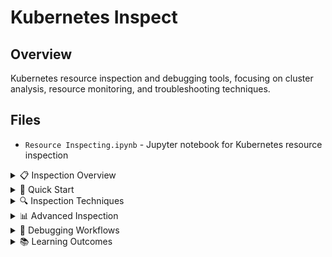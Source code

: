 # Kubernetes Inspect

## Overview
Kubernetes resource inspection and debugging tools, focusing on cluster analysis, resource monitoring, and troubleshooting techniques.

## Files
- `Resource Inspecting.ipynb` - Jupyter notebook for Kubernetes resource inspection

<details>
<summary>📋 Inspection Overview</summary>

### Purpose
- Learn Kubernetes resource inspection techniques
- Practice cluster debugging and troubleshooting
- Understand resource relationships and dependencies
- Master kubectl inspection commands

### Inspection Scope
```mermaid
graph TB
    A[Kubernetes Cluster] --> B[Nodes]
    A --> C[Namespaces]
    A --> D[Workloads]
    A --> E[Services]
    A --> F[Storage]
    
    B --> G[Node Status]
    B --> H[Resource Usage]
    B --> I[System Pods]
    
    C --> J[Resource Quotas]
    C --> K[Network Policies]
    C --> L[RBAC]
    
    D --> M[Pods]
    D --> N[Deployments]
    D --> O[ReplicaSets]
    
    E --> P[ClusterIP]
    E --> Q[NodePort]
    E --> R[LoadBalancer]
    
    F --> S[PersistentVolumes]
    F --> T[StorageClasses]
    F --> U[PVCs]
```

</details>

<details>
<summary>🚀 Quick Start</summary>

### Prerequisites
- Kubernetes cluster access
- kubectl configured
- Jupyter notebook environment
- Basic Kubernetes knowledge

### Running Inspections
```bash
# Start Jupyter notebook
jupyter notebook Resource\ Inspecting.ipynb

# Or run kubectl commands directly
kubectl get nodes -o wide
kubectl describe node <node-name>
kubectl top nodes
```

### Basic Inspection Commands
```bash
# Cluster overview
kubectl cluster-info
kubectl get all --all-namespaces

# Node inspection
kubectl get nodes
kubectl describe nodes
kubectl top nodes

# Pod inspection
kubectl get pods -o wide
kubectl describe pod <pod-name>
kubectl logs <pod-name>
```

</details>

<details>
<summary>🔍 Inspection Techniques</summary>

### Resource Analysis
```bash
# Detailed resource information
kubectl get <resource> -o yaml
kubectl get <resource> -o json
kubectl describe <resource> <name>

# Resource relationships
kubectl get pods --show-labels
kubectl get pods -l app=myapp
kubectl get events --sort-by=.metadata.creationTimestamp
```

### Performance Monitoring
```bash
# Resource usage
kubectl top nodes
kubectl top pods
kubectl top pods --containers

# Metrics and monitoring
kubectl get --raw /metrics
kubectl get componentstatuses
```

### Troubleshooting
```bash
# Pod debugging
kubectl logs <pod-name> --previous
kubectl exec -it <pod-name> -- /bin/bash
kubectl port-forward <pod-name> 8080:80

# Service debugging
kubectl get endpoints
kubectl describe service <service-name>
kubectl get ingress
```

</details>

<details>
<summary>📊 Advanced Inspection</summary>

### Custom Resource Queries
```bash
# JSONPath queries
kubectl get pods -o jsonpath='{.items[*].metadata.name}'
kubectl get nodes -o jsonpath='{.items[*].status.addresses[?(@.type=="InternalIP")].address}'

# Custom columns
kubectl get pods -o custom-columns=NAME:.metadata.name,STATUS:.status.phase,NODE:.spec.nodeName

# Field selectors
kubectl get pods --field-selector status.phase=Running
kubectl get events --field-selector involvedObject.kind=Pod
```

### Resource Relationships
```bash
# Owner references
kubectl get pods -o yaml | grep -A 5 ownerReferences

# Label selectors
kubectl get pods --show-labels
kubectl get pods -l environment=production

# Annotations
kubectl get pods -o jsonpath='{.items[*].metadata.annotations}'
```

</details>

<details>
<summary>🔧 Debugging Workflows</summary>

### Pod Troubleshooting
1. **Check Pod Status**: `kubectl get pods`
2. **Describe Pod**: `kubectl describe pod <name>`
3. **Check Logs**: `kubectl logs <name>`
4. **Exec into Pod**: `kubectl exec -it <name> -- /bin/bash`
5. **Check Events**: `kubectl get events`

### Service Debugging
1. **Check Service**: `kubectl get svc`
2. **Check Endpoints**: `kubectl get endpoints`
3. **Test Connectivity**: `kubectl run test-pod --image=busybox -it --rm`
4. **Port Forward**: `kubectl port-forward svc/<name> 8080:80`

### Network Troubleshooting
```bash
# DNS resolution
kubectl run -it --rm debug --image=busybox --restart=Never -- nslookup kubernetes.default

# Network connectivity
kubectl run -it --rm debug --image=nicolaka/netshoot --restart=Never

# Service mesh inspection
kubectl get virtualservices
kubectl get destinationrules
```

</details>

<details>
<summary>📚 Learning Outcomes</summary>

### Inspection Skills
- Resource querying and filtering
- Performance monitoring techniques
- Debugging methodologies
- Troubleshooting workflows

### Kubernetes Concepts
- Resource relationships and dependencies
- Cluster architecture understanding
- Networking and service discovery
- Storage and persistent volumes

### Operational Excellence
- Proactive monitoring strategies
- Incident response procedures
- Performance optimization
- Capacity planning

</details>